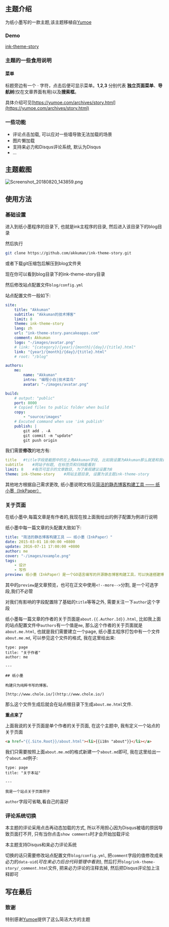 ## 主题介绍

为纸小墨写的一款主题,该主题移植自[Yumoe](https://yumoe.com)
<!--和[Artifact.](https://artifact.me/)-->

### Demo
[ink-theme-story](https://ink-theme-story.pancakeapps.com)

### 主题的一些食用说明

#### 菜单

标题旁边有一个 · 字符，点击后便可显示菜单。**1**,**2**,**3** 分别代表 **独立页面菜单**、**导航树**(仅在文章界面有用)以及**搜索框**。

具体介绍可见[https://yumoe.com/archives/story.html](https://yumoe.com/archives/story.html)

### 一些功能

- 评论点击加载, 可以应对一些墙导致无法加载的场景
- 图片懒加载
- 支持来必力和Disqus评论系统, 默认为Disqus
- ...

## 主题截图
![Screenshot_20180820_143859.png](https://i.loli.net/2018/08/20/5b7a62b4ce584.png)

## 使用方法

### 基础设置

进入到纸小墨程序的目录下, 也就是ink主程序的目录, 然后进入该目录下的blog目录

然后执行
```bash
git clone https://github.com/akkuman/ink-theme-story.git
```
或者下载git压缩包后解压到blog文件夹

现在你可以看到blog目录下的ink-theme-story目录

然后修改站点配置文件`blog/config.yml`

站点配置文件一般如下: 

```yml
site:
    title: "Akkuman"
    subtitle: "Akkuman的技术博客"
    limit: 8
    theme: ink-theme-story
    lang: zh
    url: "ink-theme-story.pancakeapps.com"
    comment: Akkuman
    logo: "-/images/avatar.png"
    # link: "{category}/{year}/{month}/{day}/{title}.html"
    link: "{year}/{month}/{day}/{title}.html"
    # root: "/blog"

authors:
    me:
        name: "Akkuman"
        intro: "编程小白|技术菜鸟"
        avatar: "-/images/avatar.png"

build:
    # output: "public"
    port: 8000
    # Copied files to public folder when build
    copy:
        - "source/images"
    # Excuted command when use 'ink publish'
    publish: |
        git add . -A
        git commit -m "update"
        git push origin
```

我们需要**修改**的地方有:
```yml
title   #title字段是截图中的左上角Akkuman字段, 比如我设置为Akkuman那么就是和我截图中一样
subtitle    #网站子标题, 在标签页和归档能看到
limit: 8    #每页可显示的文章数目, 为了美观建议设置为8
theme: ink-theme-story    #网站主题目录, 设置为该主题ink-theme-story
```

其他地方根据自己需求更改, 纸小墨说明文档见[简洁的静态博客构建工具 —— 纸小墨（InkPaper）](http://www.chole.io/blog/ink-blog-tool.html)

### 关于页面

在纸小墨中,每篇文章是有作者的,我现在按上面我给出的例子配置为例进行说明

纸小墨中每一篇文章的头配置大致如下: 

```yml
title: "简洁的静态博客构建工具 —— 纸小墨（InkPaper）"
date: 2015-03-01 18:00:00 +0800
update: 2016-07-11 17:00:00 +0800
author: me
cover: "-/images/example.png"
tags:
    - 设计
    - 写作
preview: 纸小墨（InkPaper）是一个GO语言编写的开源静态博客构建工具，可以快速搭建博客网站。它无依赖跨平台，配置简单构建快速，注重简洁易用与更优雅的排版。
```

其中的`preview`是文章预览，也可在正文中使用`<!--more-->`分割, 是一个可选字段,我们不必管

对我们有影响的字段配置除了基础的`title`等等之外, 需要关注一下`author`这个字段

纸小墨每一篇文章的作者的关于页面是`about.{{.Author.Id}}.html`, 比如我上面的站点配置文件中`authors`有一个值是`me`, 那么这个作者的关于页面就是`about.me.html`, 也就是我们需要建立一个page, 纸小墨主程序打包中有一个文件`about.me.md`, 可以参见这个文件的格式, 我在这里给出来: 

```
type: page
title: "关于作者"
author: me

---

## 纸小墨

构建只为纯粹书写的博客。

[http://www.chole.io/](http://www.chole.io/)
```

那么这个文件生成后就会在站点根目录下生成`about.me.html`文件.

**重点来了**

上面我说的关于页面是单个作者的关于页面, 在这个主题中, 我有定义一个站点的关于页面

```html
<a href="{{.Site.Root}}/about.html"><li>{{i18n "about"}}</li></a>
```

我们只需要按照上面`about.me.md`的格式新建一个`about.md`即可, 我在这里给出一个`about.md`例子: 

```
type: page
title: "关于本站"

---

我是一个站点关于页面例子 
```

`author`字段可省略,看自己的喜好

### 评论系统切换

本主题的评论采用点击再动态加载的方式, 所以不用担心因为Disqus被墙的原因导致页面打不开, 只有当你点击`show comments`时才会开始加载评论

本主题支持Disqus和来必力评论系统

切换的话只需要修改站点配置文件`blog/config.yml`, 把`comment`字段的值修改成来必力的`data-uid`(*可在来必力后台代码管理中看到*), 然后打开`blog/ink-theme-story/_comment.html`文件, 把来必力评论的注释去掉, 然后把Disqus评论加上注释即可

## 写在最后

### 致谢

特别感谢[Yumoe](https://yumoe.com)提供了这么简洁大方的主题